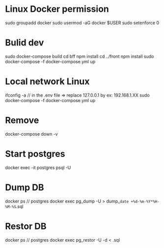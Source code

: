# Linux Docker permission

sudo groupadd docker
sudo usermod -aG docker \$USER
sudo setenforce 0

# Bulid dev

sudo docker-compose build
cd bff
npm install
cd ../front
npm install
sudo docker-compose -f docker-compose.yml up

# Local network Linux

ifconfig -a // in the .env file => replace 127.0.0.1 by ex: 192.168.1.XX
sudo docker-compose -f docker-compose.yml up

# Remove

docker-compose down -v

# Start postgres

docker exec -it postgres psql -U <pg-user>

# Dump DB

docker ps // postgres <container-name>
docker exec <container-name> pg_dump -U <pg-user> <pg-db> > dump\_`date +%d-%m-%Y*%H-%M-%S`.sql

# Restor DB

docker ps // postgres <container-name>
docker exec <container-name> pg_restor -U <pg-user> -d <pg-db> < <dump-file-name>.sql
